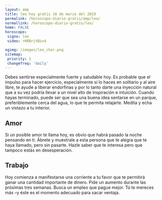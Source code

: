 ```yaml
---
layout: amp
title: leo hoy gratis 16 de marzo del 2019 
permalink: /horoscopo-diario-gratis/amp/leo/
normallink: /horoscopo-diario-gratis/leo/
home: FALSE
horoscopo:
 signo: leo
 video: rKRBrjVBzx4

ogimg: /images/leo_char.png
sitemap:
 priority: 1
 changefreq: 'daily'
---
```



Debes sentirse especialmente fuerte y saludable hoy. Es probable que el impulso para hacer ejercicio, especialmente si lo haces en solitario y al aire libre, te ayude a liberar endorfinas y por lo tanto darte una inyección natural que a su vez podría llevar a un nivel alto de inspiración e intuición. Cuando hayas terminado, puede ser que sea una buena idea sentarse en un parque, preferiblemente cerca del agua, lo que te permita relajarte. Medita y echa un vistazo a tu interior.

## Amor

Si un posible amor te llama hoy, es obvio que habrá pasado la noche pensando en ti. Ábrete y muéstrale a esta persona que te alegra que te haya llamado, pero sin pasarte. Hazle saber que te interesa pero que tampoco estás en desesperación.

## Trabajo

Hoy comienza a manifestarse una corriente a tu favor que te permitirá ganar una cantidad importante de dinero. Pide un aumento durante las próximas tres semanas. Busca un empleo que pague mejor. Tú te mereces más –y éste es el momento adecuado para sacar ventaja.